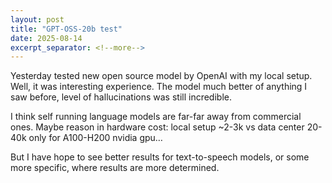 ```yaml
---
layout: post
title: "GPT-OSS-20b test"
date: 2025-08-14
excerpt_separator: <!--more-->
---
```


Yesterday tested new open source model by OpenAI with my local setup. Well, it was interesting experience. The model much better of anything I saw before, level of hallucinations was still incredible.

I think self running language models are far-far away from commercial ones. Maybe reason in hardware cost: local setup ~2-3k vs data center 20-40k only for A100-H200 nvidia gpu…

But I have hope to see better results for text-to-speech models, or some more specific, where results are more determined.